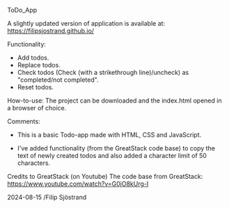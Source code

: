 ToDo_App

A slightly updated version of application is available at: https://filipsjostrand.github.io/

Functionality:
- Add todos.
- Replace todos.
- Check todos (Check (with a strikethrough line)/uncheck) as "completed/not completed".
- Reset todos.

How-to-use:
The project can be downloaded and the index.html opened in a browser of choice.

Comments:
- This is a basic Todo-app made with HTML, CSS and JavaScript.

- I've added functionality (from the GreatStack code base) to copy the text of newly created todos and also added a character limit of 50 characters.

Credits to GreatStack (on Youtube)
The code base from GreatStack: https://www.youtube.com/watch?v=G0jO8kUrg-I

2024-08-15
/Filip Sjöstrand
